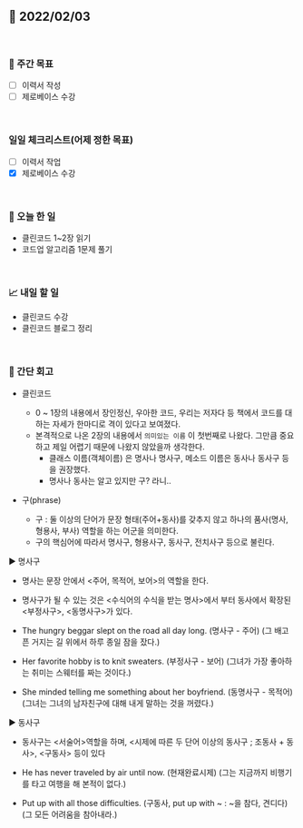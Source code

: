 ## 📅 2022/02/03

<br/>

### 🏹 주간 목표

- [ ] 이력서 작성
- [ ] 제로베이스 수강

<br/>

### 일일 체크리스트(어제 정한 목표)

- [ ] 이력서 작업
- [x] 제로베이스 수강

<br/>

### 💯 오늘 한 일

- 클린코드 1~2장 읽기
- 코드업 알고리즘 1문제 풀기

<br/>

### 📈 내일 할 일

- 클린코드 수강
- 클린코드 블로그 정리

<br/>

### 🧐 간단 회고

- 클린코드
    - 0 ~ 1장의 내용에서 장인정신, 우아한 코드, 우리는 저자다 등 책에서 코드를 대하는 자세가 한마디로 격이 있다고 보여졌다. 
    - 본격적으로 나온 2장의 내용에서 `의미있는 이름` 이 첫번째로 나왔다. 그만큼 중요하고 제일 어렵기 때문에 나왔지 않았을까 생각한다.
        - 클래스 이름(객체이름) 은 명사나 명사구, 메소드 이름은 동사나 동사구 등을 권장했다.
        - 명사나 동사는 알고 있지만 구? 라니..
    
    
- 구(phrase)
    - 구 : 둘 이상의 단어가 문장 형태(주어+동사)를 갖추지 않고 하나의 품사(명사, 형용사, 부사) 역할을 하는 어군을 의미한다.
    - 구의 핵심어에 따라서 명사구, 형용사구, 동사구, 전치사구 등으로 불린다. 

▶ 명사구

- 명사는  문장 안에서 <주어, 목적어, 보어>의 역할을 한다.

- 명사구가 될 수 있는 것은 <수식어의 수식을 받는 명사>에서 부터 동사에서 확장된 <부정사구>, <동명사구>가 있다.


* The hungry beggar slept on the road all day long. (명사구 - 주어)
  (그 배고픈 거지는 길 위에서 하루 종일 잠을 잤다.)

* Her favorite hobby is to knit sweaters. (부정사구 - 보어)
  (그녀가 가장 좋아하는 취미는 스웨터를 짜는 것이다.)

* She minded telling me something about her boyfriend. (동명사구 - 목적어)
  (그녀는 그녀의 남자친구에 대해 내게 말하는 것을 꺼렸다.)




▶ 동사구
- 동사구는 <서술어>역할을 하며, <시제에 따른 두 단어 이상의 동사구 ; 조동사 + 동사>, <구동사> 등이 있다

* He has never traveled by air until now. (현재완료시제)
  (그는 지금까지 비행기를 타고 여행을 해 본적이 없다.)

* Put up with all those difficulties. (구동사,  put up with ~ : ~을 참다, 견디다)
  (그 모든 어려움을 참아내라.)
